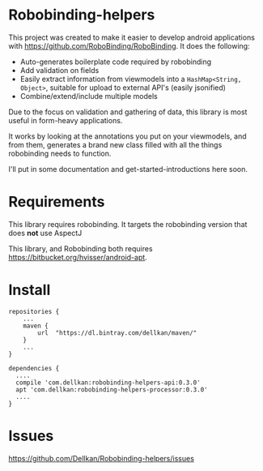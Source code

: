 # Robobinding-helpers
This project was created to make it easier to develop android applications with https://github.com/RoboBinding/RoboBinding.
It does the following:
 - Auto-generates boilerplate code required by robobinding
 - Add validation on fields
 - Easily extract information from viewmodels into a `HashMap<String, Object>`, 
 suitable for upload to external API's (easily jsonified)
 - Combine/extend/include multiple models
 
 Due to the focus on validation and gathering of data, this library is most useful in form-heavy applications.
 
 It works by looking at the annotations you put on your viewmodels, and from them, generates a brand new class filled with 
 all the things robobinding needs to function.
 
 I'll put in some documentation and get-started-introductions here soon.

# Requirements
This library requires robobinding. It targets the robobinding version that does **not** use AspectJ

This library, and Robobinding both requires https://bitbucket.org/hvisser/android-apt.

# Install

    repositories {
  		...
  		maven {
  			url  "https://dl.bintray.com/dellkan/maven/"
  		}
  		...
    }
	
    dependencies {
      ....
      compile 'com.dellkan:robobinding-helpers-api:0.3.0'
  	  apt 'com.dellkan:robobinding-helpers-processor:0.3.0'
  	  ....
    }

# Issues
https://github.com/Dellkan/Robobinding-helpers/issues

